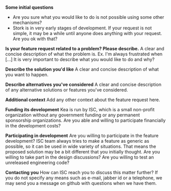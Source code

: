 **Some initial questions**
- Are you sure what you would like to do is not possible using some other mechanisms?
- Stork is in very early stages of development. If your request is not simple, it
  may be a while until anyone does anything with your request. Are you ok with that?

**Is your feature request related to a problem? Please describe.**
A clear and concise description of what the problem is. Ex. I'm always frustrated when [...]
It is very important to describe what you would like to do and why?

**Describe the solution you'd like**
A clear and concise description of what you want to happen.

**Describe alternatives you've considered**
A clear and concise description of any alternative solutions or features you've considered.

**Additional context**
Add any other context about the feature request here.

**Funding its development**
Kea is run by ISC, which is a small non-profit organization without any government funding or any
permanent sponsorship organizations. Are you able and willing to participate financially in the
development costs?

**Participating in development**
Are you willing to participate in the feature development? ISC team always tries to make a feature
as generic as possible, so it can be used in wide variety of situations. That means the proposed
solution may be a bit different that you initially thought. Are you willing to take part in the
design discussions? Are you willing to test an unreleased engineering code?

**Contacting you**
How can ISC reach you to discuss this matter further? If you do not specify any means such as
e-mail, jabber id or a telephone, we may send you a message on github with questions when we
have them.
